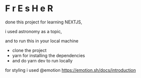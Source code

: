 # F r E s H e R

done this project for learning NEXTJS, 

i used astronomy as a topic,

and to run this in your local machine

 - clone the project
 - yarn for installing the dependencies
 - and do yarn dev to run locally
 
 for styling i used @emotion https://emotion.sh/docs/introduction

